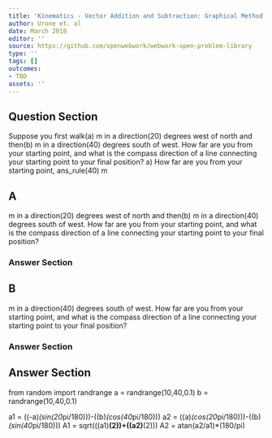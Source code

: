 ```yaml
---
title: 'Kinematics - Vector Addition and Subtraction: Graphical Method'
author: Urone et. al
date: March 2018
editor: ''
source: https://github.com/openwebwork/webwork-open-problem-library
type: ''
tags: []
outcomes:
- TBD
assets: ''
---
```


## Question Section 

Suppose you first walk(a) m in a direction(20) degrees west of north and then(b) m in a direction(40) degrees south of west. How far are you from your starting point, and what is the compass direction of a line connecting your starting point to your final position?
a) How far are you from your starting point,
ans_rule(40) m
## A
m in a direction(20) degrees west of north and then(b) m in a direction(40) degrees south of west. How far are you from your starting point, and what is the compass direction of a line connecting your starting point to your final position?
### Answer Section
## B
m in a direction(40) degrees south of west. How far are you from your starting point, and what is the compass direction of a line connecting your starting point to your final position?
### Answer Section


## Answer Section

from random import randrange
a = randrange(10,40,0.1)
b = randrange(10,40,0.1)

a1 = ((-a)*(sin(20*pi/180)))-((b)*(cos(40*pi/180)))
a2 = ((a)*(cos(20*pi/180)))-((b)*(sin(40*pi/180)))
A1 = sqrt(((a1)**(2))+((a2)**(2)))
A2 = atan(a2/a1)*(180/pi)